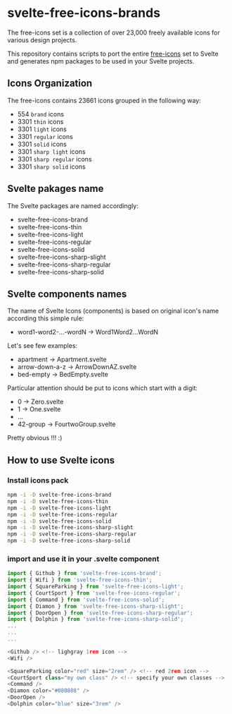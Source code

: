 # svelte-free-icons-brands

The free-icons set is a collection of over 23,000 freely available icons for various design projects.

This repository contains scripts to port the entire [free-icons](https://free-icons.github.io/free-icons/) set to Svelte and generates npm packages to be used in your Svelte projects.

## Icons Organization

The free-icons contains 23661 icons grouped in the following way:

- 554 `brand` icons
- 3301 `thin` icons
- 3301 `light` icons
- 3301 `regular` icons
- 3301 `solid` icons
- 3301 `sharp light` icons
- 3301 `sharp regular` icons
- 3301 `sharp solid` icons

## Svelte pakages name

The Svelte packages are named accordingly:

- svelte-free-icons-brand
- svelte-free-icons-thin
- svelte-free-icons-light
- svelte-free-icons-regular
- svelte-free-icons-solid
- svelte-free-icons-sharp-slight
- svelte-free-icons-sharp-regular
- svelte-free-icons-sharp-solid

## Svelte components names

The name of Svelte Icons (components) is based on original icon's name according this simple rule:

- word1-word2-...-wordN -> Word1Word2...WordN

Let's see few examples:

- apartment -> Apartment.svelte
- arrow-down-a-z -> ArrowDownAZ.svelte
- bed-empty -> BedEmpty.svelte

Particular attention should be put to icons which start with a digit:

- 0 -> Zero.svelte
- 1 -> One.svelte
- ...
- 42-group -> FourtwoGroup.svelte

Pretty obvious !!! :)

## How to use Svelte icons

### Install icons pack

```bash
npm -i -D svelte-free-icons-brand
npm -i -D svelte-free-icons-thin
npm -i -D svelte-free-icons-light
npm -i -D svelte-free-icons-regular
npm -i -D svelte-free-icons-solid
npm -i -D svelte-free-icons-sharp-slight
npm -i -D svelte-free-icons-sharp-regular
npm -i -D svelte-free-icons-sharp-solid
```

### import and use it in your .svelte component

```js
import { Github } from 'svelte-free-icons-brand';
import { Wifi } from 'svelte-free-icons-thin';
import { SquareParking } from 'svelte-free-icons-light';
import { CourtSport } from 'svelte-free-icons-regular';
import { Command } from 'svelte-free-icons-solid';
import { Diamon } from 'svelte-free-icons-sharp-slight';
import { DoorOpen } from 'svelte-free-icons-sharp-regular';
import { Dolphin } from 'svelte-free-icons-sharp-solid';
...
...
...

<Github /> <!-- lighgray 1rem icon -->
<Wifi />

<SquareParking color="red" size="2rem" /> <!-- red 2rem icon -->
<CourtSport class="my own class" /> <!-- specify your own classes -->
<Command />
<Diamon color="#080808" />
<DoorOpen />
<Dolphin color="blue" size="3rem" />
```
